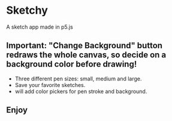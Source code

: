 # Sketchy
A sketch app made in p5.js

## Important: "Change Background" button redraws the whole canvas, so decide on a background color before drawing!

- Three different pen sizes: small, medium and large.
- Save your favorite sketches.
- will add color pickers for pen stroke and background.

## Enjoy
